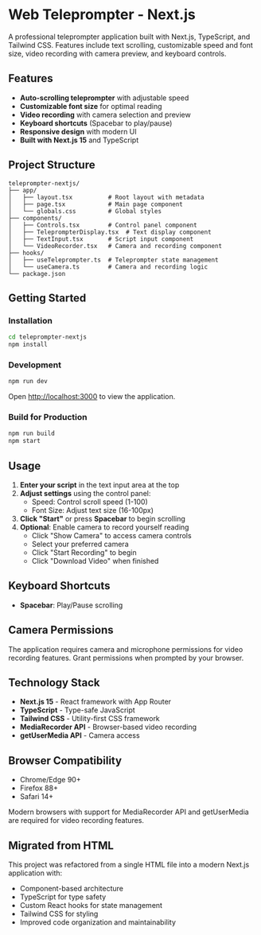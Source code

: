 # Web Teleprompter - Next.js

A professional teleprompter application built with Next.js, TypeScript, and Tailwind CSS. Features include text scrolling, customizable speed and font size, video recording with camera preview, and keyboard controls.

## Features

- **Auto-scrolling teleprompter** with adjustable speed
- **Customizable font size** for optimal reading
- **Video recording** with camera selection and preview
- **Keyboard shortcuts** (Spacebar to play/pause)
- **Responsive design** with modern UI
- **Built with Next.js 15** and TypeScript

## Project Structure

```
teleprompter-nextjs/
├── app/
│   ├── layout.tsx          # Root layout with metadata
│   ├── page.tsx            # Main page component
│   └── globals.css         # Global styles
├── components/
│   ├── Controls.tsx        # Control panel component
│   ├── TeleprompterDisplay.tsx  # Text display component
│   ├── TextInput.tsx       # Script input component
│   └── VideoRecorder.tsx   # Camera and recording component
├── hooks/
│   ├── useTeleprompter.ts  # Teleprompter state management
│   └── useCamera.ts        # Camera and recording logic
└── package.json
```

## Getting Started

### Installation

```bash
cd teleprompter-nextjs
npm install
```

### Development

```bash
npm run dev
```

Open [http://localhost:3000](http://localhost:3000) to view the application.

### Build for Production

```bash
npm run build
npm start
```

## Usage

1. **Enter your script** in the text input area at the top
2. **Adjust settings** using the control panel:
   - Speed: Control scroll speed (1-100)
   - Font Size: Adjust text size (16-100px)
3. **Click "Start"** or press **Spacebar** to begin scrolling
4. **Optional**: Enable camera to record yourself reading
   - Click "Show Camera" to access camera controls
   - Select your preferred camera
   - Click "Start Recording" to begin
   - Click "Download Video" when finished

## Keyboard Shortcuts

- **Spacebar**: Play/Pause scrolling

## Camera Permissions

The application requires camera and microphone permissions for video recording features. Grant permissions when prompted by your browser.

## Technology Stack

- **Next.js 15** - React framework with App Router
- **TypeScript** - Type-safe JavaScript
- **Tailwind CSS** - Utility-first CSS framework
- **MediaRecorder API** - Browser-based video recording
- **getUserMedia API** - Camera access

## Browser Compatibility

- Chrome/Edge 90+
- Firefox 88+
- Safari 14+

Modern browsers with support for MediaRecorder API and getUserMedia are required for video recording features.

## Migrated from HTML

This project was refactored from a single HTML file into a modern Next.js application with:
- Component-based architecture
- TypeScript for type safety
- Custom React hooks for state management
- Tailwind CSS for styling
- Improved code organization and maintainability

